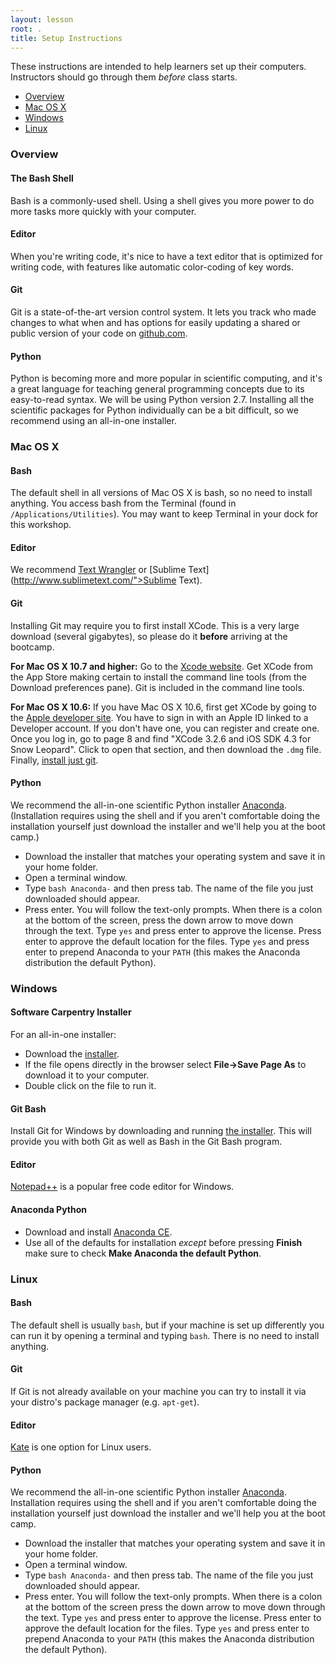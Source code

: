 ```yaml
---
layout: lesson
root: .
title: Setup Instructions
---
```

These instructions are intended to help learners set up their computers.
Instructors should go through them *before* class starts.

*   [Overview](#overview)
*   [Mac OS X](#macosx)
*   [Windows](#windows)
*   [Linux](#linux)

### Overview
<a name="overview"></a>

#### The Bash Shell

Bash is a commonly-used shell. Using a shell gives you more power to
do more tasks more quickly with your computer.

#### Editor

When you're writing code, it's nice to have a text editor that is
optimized for writing code, with features like automatic color-coding
of key words.

#### Git

Git is a state-of-the-art version control system. It
lets you track who made changes to what when and has
options for easily updating a shared or public version of
your code on [github.com](http://github.com).

#### Python

Python is becoming more and more popular in scientific computing, and
it's a great language for teaching general programming concepts due to
its easy-to-read syntax.  We will be using Python version 2.7.
Installing all the scientific packages for Python individually can be
a bit difficult, so we recommend using an all-in-one installer.

### Mac OS X
<a name="macosx"></a>

#### Bash

The default shell in all versions of Mac OS X is bash, so no need to
install anything.  You access bash from the Terminal (found in
`/Applications/Utilities`).  You may want to keep Terminal in your
dock for this workshop.

#### Editor

We recommend
[Text Wrangler](http://www.barebones.com/products/textwrangler/)
or [Sublime Text](http://www.sublimetext.com/">Sublime Text).

#### Git

Installing Git may require you to first install XCode.
This is a very large download (several gigabytes),
so please do it **before** arriving at the bootcamp.

**For Mac OS X 10.7 and higher:** Go to the
[Xcode website](https://developer.apple.com/xcode/).  Get XCode from
the App Store making certain to install the command line tools (from
the Download preferences pane). Git is included in the command line
tools.

**For Mac OS X 10.6:** If you have Mac OS X 10.6, first get XCode by
going to the
[Apple developer site](https://developer.apple.com/downloads/).
You have to sign in with an Apple ID linked to a Developer account.
If you don't have one, you can register and create one.  Once you log
in, go to page 8 and find "XCode 3.2.6 and iOS SDK 4.3 for Snow
Leopard".  Click to open that section, and then download the `.dmg`
file.  Finally,
[install just git](http://code.google.com/p/git-osx-installer/downloads/list?can=3).

#### Python

We recommend the all-in-one scientific Python installer
[Anaconda](http://continuum.io/downloads.html).
(Installation requires using the shell and if you aren't comfortable
doing the installation yourself just download the installer and we'll
help you at the boot camp.)

*   Download the installer that matches your operating system
    and save it in your home folder.
*   Open a terminal window.
*   Type `bash Anaconda-` and then press tab.
    The name of the file you just downloaded should appear.
*   Press enter.
    You will follow the text-only prompts.
    When there is a colon at the bottom of the screen,
    press the down arrow to move down through the text.
    Type `yes` and press enter to approve the license.
    Press enter to approve the default location for the files.
    Type `yes` and press enter to prepend Anaconda to your `PATH`
    (this makes the Anaconda distribution the default Python).

### Windows
<a name="windows"></a>

#### Software Carpentry Installer

For an all-in-one installer: 

*   Download the [installer](https://raw.github.com/swcarpentry/bc/master/setup/swc-windows-installer.py).
*   If the file opens directly in the browser select **File&rarr;Save Page As** to download it to your computer.
*   Double click on the file to run it.

#### Git Bash

Install Git for Windows by downloading and running
[the installer](https://msysgit.googlecode.com/files/Git-1.8.4-preview20130916.exe).
This will provide you with both Git as well as Bash in the Git Bash program.

#### Editor
  
[Notepad++](http://notepad-plus-plus.org/) is a popular free code editor for Windows.

#### Anaconda Python

*   Download and install [Anaconda CE](http://continuum.io/anacondace.html).
*   Use all of the defaults for installation
    *except* before pressing **Finish**
    make sure to check **Make Anaconda the default Python**.
	
### Linux
<a name="linux"></a>

#### Bash

The default shell is usually `bash`, but if your machine is set up
differently you can run it by opening a terminal and typing `bash`.
There is no need to install anything.

#### Git

If Git is not already available on your machine you can try to install
it via your distro's package manager (e.g. `apt-get`).

#### Editor
  
[Kate](http://kate-editor.org/) is one option for Linux users.

#### Python

We recommend the all-in-one scientific Python installer
[Anaconda](http://continuum.io/downloads.html).
Installation requires using the shell and if you aren't comfortable
doing the installation yourself just download the installer and we'll
help you at the boot camp.
  
*   Download the installer that matches your operating system
    and save it in your home folder.
*   Open a terminal window.
*   Type `bash Anaconda-` and then press tab.
    The name of the file you just downloaded should appear.
*   Press enter. You will follow the text-only prompts. When there is a
    colon at the bottom of the screen press the down arrow to move
    down through the text. Type `yes` and press enter to approve the
    license. Press enter to approve the default location for the
    files. Type `yes` and press enter to prepend Anaconda to your
    `PATH` (this makes the Anaconda distribution the default Python).
